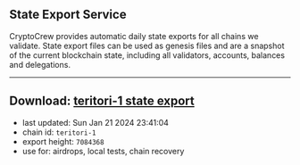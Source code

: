 ## State Export Service
CryptoCrew provides automatic daily state exports for all chains we validate. State export files can be used as genesis files and are a snapshot of the current blockchain state, including all validators, accounts, balances and delegations.

---
**Download: [teritori-1 state export](https://dl.ccvalidators.com/SERVICE/teritori/teritori-1_export_7084368.json)**
---

- last updated: Sun Jan 21 2024 23:41:04
- chain id: `teritori-1`
- export height: `7084368`
- use for: airdrops, local tests, chain recovery
